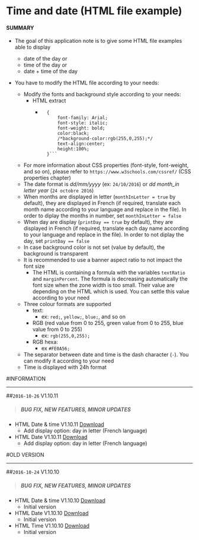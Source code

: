 # Time and date (HTML file example)

#### **SUMMARY**
- The goal of this application note is to give some HTML file examples able to display
	- date of the day or
	- time of the day or
	- date + time of the day

- You have to modify the HTML file according to your needs:
	- Modify the fonts and background style according to your needs:
		- HTML extract
			- ```#dateDIV
				{
					font-family: Arial;
					font-style: italic;
					font-weight: bold;
					color:black;
					/*background-color:rgb(255,0,255);*/
					text-align:center;
					height:100%;
				}```
	- For more information about CSS properties (font-style, font-weight, and so on), please refer to ```https://www.w3schools.com/cssref/``` (CSS properties chapter)
	- The date format is *dd/mm/yyyy* (ex: ```24/10/2016```) or *dd month_in letter year* (```24 octobre 2016```)
	- When months are displayed in letter (```monthInLetter = true``` by default), they are displayed in French (if required, translate each month name according to your language and replace in the file). In order to diplay the months in number, set ```monthInLetter = false```
	- When day are display (```printDay == true``` by default), they are displayed in French (if required, translate each day name according to your language and replace in the file). In order to not diplay the day, set ```printDay == false```
	- In case background color is not set (value by default), the background is transparent
	- It is recommended to use a banner aspect ratio to not impact the font size
		- The HTML is containing a formula with the variables ```textRatio``` and ```marginPercent```. The formula is decreasing automatically the font size when the zone width is too small. Their value are depending on the HTML which is used. You can settle this value according to your need
	- Three colour formats are supported
		- text:
			- ex: ```red;```, ```yellow;```, ```blue;```, and so on
		- RGB (red value from 0 to 255, green value from 0 to 255, blue value from 0 to 255)
			- ex: ```rgb(255,0,255);```
		- RGB hexa:
			- ex ```#FE0A56;```
	- The separator between date and time is the dash character (``` - ```). You can modify it according to your need
	- Time is displayed with 24h format

#INFORMATION
***********************************************************************
##`2016-10-26` V1.10.11
>##### **BUG FIX, NEW FEATURES, MINOR UPDATES**
- HTML Date & time V1.10.11 [Download](https://github.com/innes-labs/archives/blob/main/downloads/application-notes/tools/date-et-heure-V1.10.11.zip)
	- Add display option: day in letter (French language)
- HTML Date V1.10.11 [Download](https://github.com/innes-labs/archives/blob/main/downloads/application-notes/tools/date-V1.10.11.zip)
	- Add display option: day in letter (French language)

#OLD VERSION
***********************************************************************
##`2016-10-24` V1.10.10
>##### **BUG FIX, NEW FEATURES, MINOR UPDATES**
- HTML Date & time V1.10.10 [Download](https://github.com/innes-labs/archives/blob/main/downloads/application-notes/tools/date-et-heure-V1.10.10.zip)
	- Initial version
- HTML Date V1.10.10 [Download](https://github.com/innes-labs/archives/blob/main/downloads/application-notes/tools/date-V1.10.10.zip)
	- Initial version
- HTML Time V1.10.10 [Download](https://github.com/innes-labs/archives/blob/main/downloads/application-notes/tools/heure-V1.10.10.zip)
	- Initial version





